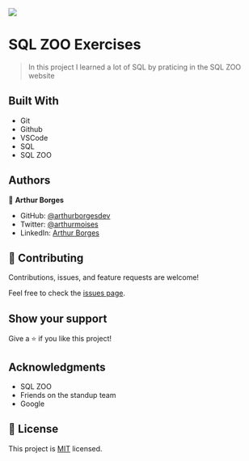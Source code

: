 ![](https://img.shields.io/badge/Microverse-blueviolet)
# SQL ZOO Exercises

> In this project I learned a lot of SQL by praticing in the SQL ZOO website

## Built With

- Git
- Github
- VSCode
- SQL
- SQL ZOO

## Authors

👤 **Arthur Borges**

- GitHub: [@arthurborgesdev](https://github.com/arthurborgesdev)
- Twitter: [@arthurmoises](https://twitter.com/arthurmoises)
- LinkedIn: [Arthur Borges](https://linkedin.com/in/arthurmoises)

## 🤝 Contributing

Contributions, issues, and feature requests are welcome!

Feel free to check the [issues page](issues/).

## Show your support

Give a ⭐️ if you like this project!

## Acknowledgments

- SQL ZOO
- Friends on the standup team
- Google

## 📝 License

This project is [MIT](./LICESE) licensed.